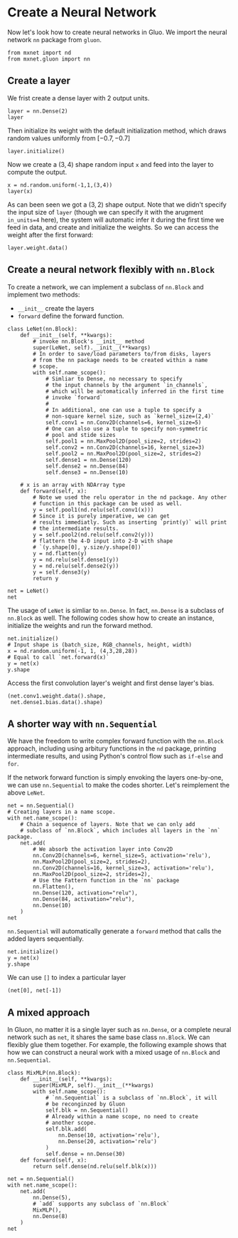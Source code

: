 # Create a Neural Network

Now let's look how to create neural networks in Gluo. We import the neural network `nn` package from `gluon`.

```{.python .input  n=1}
from mxnet import nd
from mxnet.gluon import nn
```

## Create a layer
We frist create a dense layer with 2 output units.

```{.python .input  n=2}
layer = nn.Dense(2)
layer
```

Then initialize its weight with the default initialization method, which draws random values uniformly from $[-0.7, -0.7]$

```{.python .input  n=3}
layer.initialize()
```

Now we create a $(3,4)$ shape random input `x` and feed into the layer to compute the output.

```{.python .input  n=4}
x = nd.random.uniform(-1,1,(3,4))
layer(x)
```

As can been seen we got a $(3,2)$ shape output. Note that we didn't specify the input size of `layer` (though we can specify it with the arugment `in_units=4` here), the system will automatic infer it during the first time we feed in data, and create and initialize the weights. So we can access the weight after the first forward:

```{.python .input  n=5}
layer.weight.data()
```

## Create a neural network flexibly with `nn.Block`

To create a network, we can implement a subclass of `nn.Block` and implement two methods:

- `__init__` create the layers
- `forward` define the forward function.

```{.python .input  n=6}
class LeNet(nn.Block):
    def __init__(self, **kwargs):
        # invoke nn.Block's __init__ method
        super(LeNet, self).__init__(**kwargs)
        # In order to save/load parameters to/from disks, layers 
        # from the nn package needs to be created within a name 
        # scope. 
        with self.name_scope():
            # Simliar to Dense, no necessary to specify 
            # the input channels by the argument `in_channels`, 
            # which will be automatically inferred in the first time 
            # invoke `forward`
            #
            # In additional, one can use a tuple to specify a 
            # non-square kernel size, such as `kernel_size=(2,4)`
            self.conv1 = nn.Conv2D(channels=6, kernel_size=5)
            # One can also use a tuple to specify non-symmetric 
            # pool and stide sizes
            self.pool1 = nn.MaxPool2D(pool_size=2, strides=2)
            self.conv2 = nn.Conv2D(channels=16, kernel_size=3)
            self.pool2 = nn.MaxPool2D(pool_size=2, strides=2)
            self.dense1 = nn.Dense(120)
            self.dense2 = nn.Dense(84)
            self.dense3 = nn.Dense(10)
            
    # x is an array with NDArray type
    def forward(self, x):
        # Note we used the relu operator in the nd package. Any other 
        # function in this package can be used as well.
        y = self.pool1(nd.relu(self.conv1(x)))
        # Since it is purely imperative, we can get 
        # results immediatly. Such as inserting `print(y)` will print 
        # the intermediate results.  
        y = self.pool2(nd.relu(self.conv2(y)))
        # flattern the 4-D input into 2-D with shape 
        # `(y.shape[0], y.size/y.shape[0])` 
        y = nd.flatten(y)
        y = nd.relu(self.dense1(y))
        y = nd.relu(self.dense2(y))
        y = self.dense3(y)
        return y
    
net = LeNet()
net    
```

The usage of `LeNet` is simliar to `nn.Dense`. In fact, `nn.Dense` is a subclass of `nn.Block` as well. The following codes show how to create an instance, initialize the weights and run the forward method.

```{.python .input  n=8}
net.initialize()
# Input shape is (batch_size, RGB_channels, height, width)
x = nd.random.uniform(-1, 1, (4,3,28,28))
# Equal to call `net.forward(x)`
y = net(x)
y.shape
```

Access the first convolution layer's weight and first dense layer's bias.

```{.python .input  n=11}
(net.conv1.weight.data().shape, 
 net.dense1.bias.data().shape)
```

## A shorter way with `nn.Sequential`

We have the freedom to write complex forward function with the `nn.Block` approach, including using arbitury functions in the `nd` package, printing intermediate results, and using Python's control flow such as `if-else` and `for`.

If the network forward function is simply envoking the layers one-by-one, we can use `nn.Sequential` to make the codes shorter. Let's reimplement the above `LeNet`.

```{.python .input  n=13}
net = nn.Sequential()
# Creating layers in a name scope.
with net.name_scope():
    # Chain a sequence of layers. Note that we can only add 
    # subclass of `nn.Block`, which includes all layers in the `nn` package.
    net.add(
        # We absorb the activation layer into Conv2D
        nn.Conv2D(channels=6, kernel_size=5, activation='relu'),
        nn.MaxPool2D(pool_size=2, strides=2),
        nn.Conv2D(channels=16, kernel_size=3, activation='relu'),
        nn.MaxPool2D(pool_size=2, strides=2),
        # Use the Fattern function in the `nn` package  
        nn.Flatten(),        
        nn.Dense(120, activation="relu"),
        nn.Dense(84, activation="relu"),
        nn.Dense(10)
    )
net
```

`nn.Sequential` will automatically generate a `forward` method that calls the added layers sequentially.

```{.python .input  n=14}
net.initialize()
y = net(x)
y.shape
```

We can use `[]` to index a particular layer

```{.python .input  n=15}
(net[0], net[-1])
```

## A mixed approach

In Gluon, no matter it is a single layer such as `nn.Dense`, or a complete neural network such as `net`, it shares the same base class `nn.Block`. We can flexibly glue them together. For example, the following example shows that how we can construct a neural work with a mixed usage of `nn.Block` and `nn.Sequential`. 

```{.python .input}
class MixMLP(nn.Block):
    def __init__(self, **kwargs):
        super(MixMLP, self).__init__(**kwargs)
        with self.name_scope():
            # `nn.Sequential` is a subclass of `nn.Block`, it will 
            # be reconginzed by Gluon
            self.blk = nn.Sequential()
            # Already within a name scope, no need to create
            # another scope.
            self.blk.add(
                nn.Dense(10, activation='relu'),
                nn.Dense(20, activation='relu')
            )
            self.dense = nn.Dense(30)
    def forward(self, x):
        return self.dense(nd.relu(self.blk(x)))

net = nn.Sequential()
with net.name_scope():
    net.add(
        nn.Dense(5),
        # `add` supports any subclass of `nn.Block`
        MixMLP(),
        nn.Dense(8)
    )
net
```

